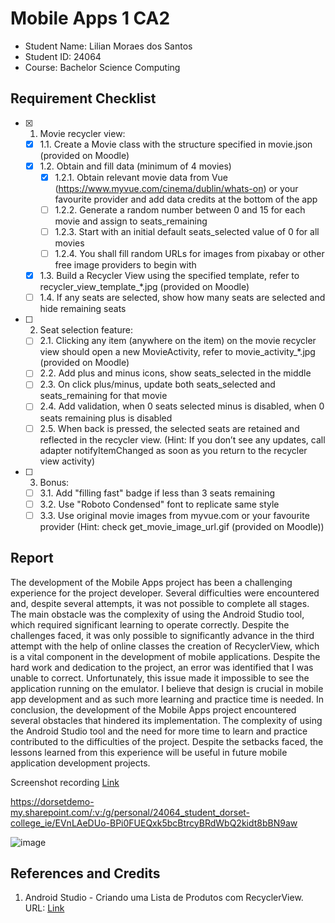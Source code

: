 # Mobile Apps 1 CA2

- Student Name: Lilian Moraes dos Santos
- Student ID: 24064
- Course: Bachelor Science Computing

## Requirement Checklist

- [x] 1. Movie recycler view:
    - [x] 1.1. Create a Movie class with the structure specified in movie.json (provided on Moodle)
    - [x] 1.2. Obtain and fill data (minimum of 4 movies)
        - [x] 1.2.1. Obtain relevant movie data from Vue (https://www.myvue.com/cinema/dublin/whats-on) or your favourite provider and add data credits at the bottom of the app
        - [ ] 1.2.2. Generate a random number between 0 and 15 for each movie and assign to seats_remaining
        - [ ] 1.2.3. Start with an initial default seats_selected value of 0 for all movies
        - [ ] 1.2.4. You shall fill random URLs for images from pixabay or other free image providers to begin with
    - [x] 1.3. Build a Recycler View using the specified template, refer to recycler_view_template_*.jpg (provided on Moodle)
    - [ ] 1.4. If any seats are selected, show how many seats are selected and hide remaining seats
- [ ] 2. Seat selection feature:
    - [ ] 2.1. Clicking any item (anywhere on the item) on the movie recycler view should open a new MovieActivity, refer to movie_activity_*.jpg (provided on Moodle)
    - [ ] 2.2. Add plus and minus icons, show seats_selected in the middle
    - [ ] 2.3. On click plus/minus, update both seats_selected and seats_remaining for that movie
    - [ ] 2.4. Add validation, when 0 seats selected minus is disabled, when 0 seats remaining plus is disabled
    - [ ] 2.5. When back is pressed, the selected seats are retained and reflected in the recycler view. (Hint: If you don’t see any updates, call adapter notifyItemChanged as soon as you return to the recycler view activity)
- [ ] 3. Bonus:
    - [ ] 3.1. Add "filling fast" badge if less than 3 seats remaining
    - [ ] 3.2. Use "Roboto Condensed" font to replicate same style
    - [ ] 3.3. Use original movie images from myvue.com or your favourite provider (Hint: check get_movie_image_url.gif (provided on Moodle))

## Report

The development of the Mobile Apps project has been a challenging experience for the project developer. Several difficulties were encountered and, despite several attempts, it was not possible to complete all stages. The main obstacle was the complexity of using the Android Studio tool, which required significant learning to operate correctly.
Despite the challenges faced, it was only possible to significantly advance in the third attempt with the help of online classes the creation of RecyclerView, which is a vital component in the development of mobile applications.
Despite the hard work and dedication to the project, an error was identified that I was unable to correct. Unfortunately, this issue made it impossible to see the application running on the emulator.
I believe that design is crucial in mobile app development and as such more learning and practice time is needed.
In conclusion, the development of the Mobile Apps project encountered several obstacles that hindered its implementation. The complexity of using the Android Studio tool and the need for more time to learn and practice contributed to the difficulties of the project. Despite the setbacks faced, the lessons learned from this experience will be useful in future mobile application development projects.

Screenshot recording
[Link](https://dorsetdemo-my.sharepoint.com/:v:/g/personal/24064_student_dorset-college_ie/EVnLAeDUo-BPi0FUEQxk5bcBtrcyBRdWbQ2kidt8bBN9aw?e=RVAcgC)

https://dorsetdemo-my.sharepoint.com/:v:/g/personal/24064_student_dorset-college_ie/EVnLAeDUo-BPi0FUEQxk5bcBtrcyBRdWbQ2kidt8bBN9aw

![image](https://github.com/lilimoraes/MobileApp_Movie/assets/108881413/eae32b2b-6eb2-43c3-ac1e-944e0ec45c4c)


## References and Credits

1. Android Studio - Criando uma Lista de Produtos com RecyclerView. URL: [Link](https://www.youtube.com/watch?v=UT4b6mWeL4A)

